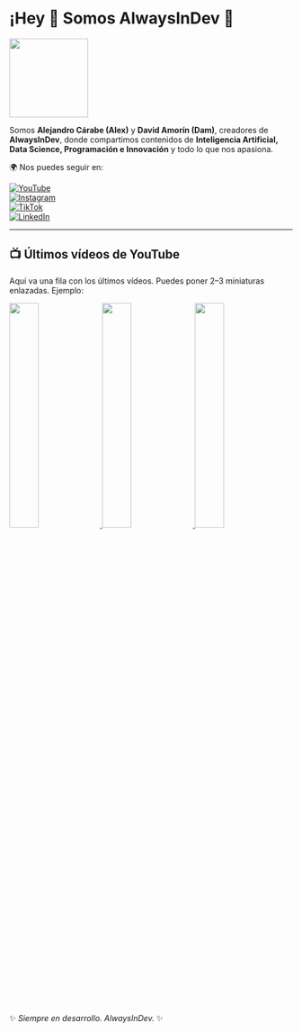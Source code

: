 # ¡Hey 👋 Somos AlwaysInDev 🚀

<!-- Imagen de perfil / logo -->
<img src="URL_DE_TU_IMAGEN_AQUI" width="140" align="center" />

Somos **Alejandro Cárabe (Alex)** y **David Amorín (Dam)**, creadores de **AlwaysInDev**, donde compartimos contenidos de **Inteligencia Artificial, Data Science, Programación e Innovación** y todo lo que nos apasiona.

🌍 Nos puedes seguir en:

[![YouTube](https://img.shields.io/badge/YouTube-AlwaysInDev-red?logo=youtube&logoColor=white)](https://www.youtube.com/@InDevAlways)  
[![Instagram](https://img.shields.io/badge/Instagram-@AlwaysInDev-E4405F?logo=instagram&logoColor=white)](https://www.instagram.com/alwaysindev/)  
[![TikTok](https://img.shields.io/badge/TikTok-@always_indev-black?logo=tiktok&logoColor=white)](https://www.tiktok.com/@always_indev)  
[![LinkedIn](https://img.shields.io/badge/LinkedIn-AlwaysInDev-0077B5?logo=linkedin&logoColor=white)](https://www.linkedin.com/company/106130404/)

---

## 📺 Últimos vídeos de YouTube

Aquí va una fila con los últimos vídeos. Puedes poner 2–3 miniaturas enlazadas. Ejemplo:

<a href="https://www.youtube.com/watch?v=VIDEO_ID_1">
  <img src="https://i.ytimg.com/vi/VIDEO_ID_1/maxresdefault.jpg" width="32%" />
</a>
<a href="https://www.youtube.com/watch?v=VIDEO_ID_2">
  <img src="https://i.ytimg.com/vi/VIDEO_ID_2/maxresdefault.jpg" width="32%" />
</a>
<a href="https://www.youtube.com/watch?v=VIDEO_ID_3">
  <img src="https://i.ytimg.com/vi/VIDEO_ID_3/maxresdefault.jpg" width="32%" />
</a>

✨ *Siempre en desarrollo. AlwaysInDev.* ✨
